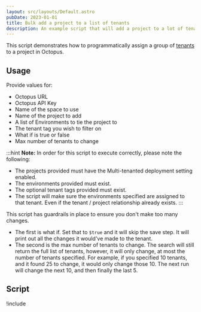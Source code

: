```yaml
---
layout: src/layouts/Default.astro
pubDate: 2023-01-01
title: Bulk add a project to a list of tenants
description: An example script that will add a project to a lot of tenants at once.
---
```


This script demonstrates how to programmatically assign a group of [tenants](/docs/tenants/index.md) to a project in Octopus.

## Usage

Provide values for:

- Octopus URL
- Octopus API Key
- Name of the space to use
- Name of the project to add
- A list of Environments to tie the project to
- The tenant tag you wish to filter on
- What if is true or false
- Max number of tenants to change

:::hint
**Note:** 
In order for this script to execute correctly, please note the following:
- The projects provided must have the Multi-tenanted deployment setting enabled.
- The environments provided must exist.
- The optional tenant tags provided must exist.
- The script will make sure the environments specified are assigned to that tenant.  Even if the tenant / project relationship already exists.
:::

This script has guardrails in place to ensure you don't make too many changes.  

- The first is what if.  Set that to `$true` and it will skip the save step.  It will print out all the changes it would've made to the tenant.
- The second is the max number of tenants to change.  The search will still return the full list of tenants, however, it will only change, at most the number of tenants specified.  For example, if you specified 10 tenants, and it found 25 to change, it would only change those 10.  The next run will change the next 10, and then finally the last 5.


## Script

!include <bulk-add-tenants-to-projects>
